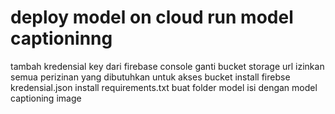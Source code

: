 # deploy model on cloud run model captioninng

tambah kredensial key dari firebase console
ganti bucket storage url
izinkan semua perizinan yang dibutuhkan untuk akses bucket
install firebse kredensial.json
install requirements.txt
buat folder model isi dengan model captioning image
